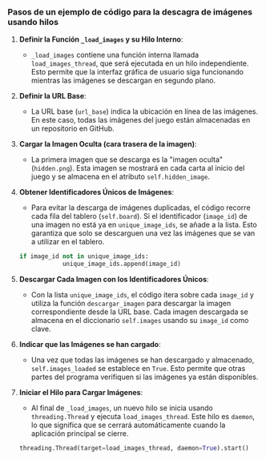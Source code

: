 ### Pasos de un ejemplo de código para la descagra de imágenes usando hilos

1. **Definir la Función `_load_images` y su Hilo Interno**:
   - `_load_images` contiene una función interna llamada `load_images_thread`, que será ejecutada en un hilo independiente. Esto permite que la interfaz gráfica de usuario siga funcionando mientras las imágenes se descargan en segundo plano.
   

2. **Definir la URL Base**:
   - La URL base (`url_base`) indica la ubicación en línea de las imágenes. En este caso, todas las imágenes del juego están almacenadas en un repositorio en GitHub.


3. **Cargar la Imagen Oculta (cara trasera de la imagen)**:
   - La primera imagen que se descarga es la "imagen oculta" (`hidden.png`). Esta imagen se mostrará en cada carta al inicio del juego y se almacena en el atributo `self.hidden_image`.


4. **Obtener Identificadores Únicos de Imágenes**:
   - Para evitar la descarga de imágenes duplicadas, el código recorre cada fila del tablero (`self.board`). Si el identificador (`image_id`) de una imagen no está ya en `unique_image_ids`, se añade a la lista. Esto garantiza que solo se descarguen una vez las imágenes que se van a utilizar en el tablero.

    ```python
    if image_id not in unique_image_ids:
                unique_image_ids.append(image_id)
    ```

5. **Descargar Cada Imagen con los Identificadores Únicos**:
   - Con la lista `unique_image_ids`, el código itera sobre cada `image_id` y utiliza la función `descargar_imagen` para descargar la imagen correspondiente desde la URL base. Cada imagen descargada se almacena en el diccionario `self.images` usando su `image_id` como clave.


6. **Indicar que las Imágenes se han cargado**:
   - Una vez que todas las imágenes se han descargado y almacenado, `self.images_loaded` se establece en `True`. Esto permite que otras partes del programa verifiquen si las imágenes ya están disponibles.


7. **Iniciar el Hilo para Cargar Imágenes**:
   - Al final de `_load_images`, un nuevo hilo se inicia usando `threading.Thread` y ejecuta `load_images_thread`. Este hilo es `daemon`, lo que significa que se cerrará automáticamente cuando la aplicación principal se cierre.

    ```python
    threading.Thread(target=load_images_thread, daemon=True).start()
    ```


